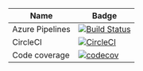 | Name            | Badge |
| --------------- | ----- |
| Azure Pipelines | [![Build Status](https://dev.azure.com/gh-gfoidl/AzureDevOpsTest/_apis/build/status/Continuous-Integration-Test)](https://dev.azure.com/gh-gfoidl/AzureDevOpsTest/_build/latest?definitionId=4) | 
| CircleCI        | [![CircleCI](https://circleci.com/bb/gfoidltests/continuous-integration-test/tree/master.svg?style=svg)](https://circleci.com/bb/gfoidltests/continuous-integration-test/tree/master) |
| Code coverage   | [![codecov](https://codecov.io/bb/gfoidltests/continuous-integration-test/branch/master/graph/badge.svg)](https://codecov.io/bb/gfoidltests/continuous-integration-test) |

